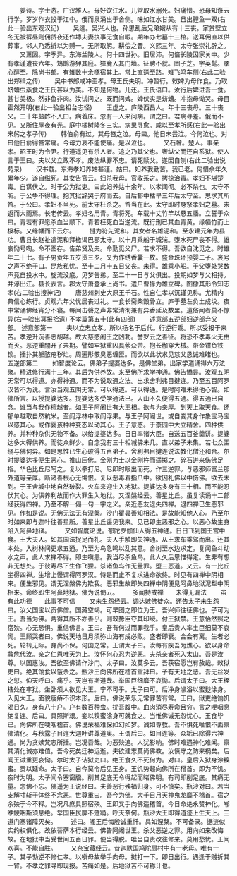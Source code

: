 <!-- { "loadSidebar": true } -->
　　姜诗。字士游。广汉雒人。母好饮江水。儿常取水溺死。妇痛惜。恐母知诳云行学。岁岁作衣投于江中。俄而泉涌出于舍侧。味如江水甘美。且出鲤鱼一双(右此一验出东观汉记)
　　吴逵。吴兴人也。孙恩乱后兄弟嫂从有十三丧。家贫壁立冬无被裤昼则佣赁夜还作塼夫妻执事无食自暇。期年办七墓十三棺。送耳佣直以供葬事。邻人乃悉折以为赙一。无所取躬。耕偿之晋。义熙三年。太守张崇礼辟之。
　　又萧固。字季异。东海兰陵人。何十四世孙。旧居沛。何倍长陵因家关中。少有孝谨遭丧六年。鴙鹊游狎其庭。獐鹿入其门墙。征聘不就。固子芝。字英髦。孝心醇至。除尚书郎。有雉数十余啄宿其上。常上直送至路。雉飞鸣车侧(右此二验出郑缉之传)
　　吴中书郎咸冲至孝。母王氏失明。冲暂行。敕婢为母作食。乃取蛴螬虫蒸食之王氏甚以为美。不知是何物。儿还。王氏语曰。汝行后婢进吾一食。甚甘美极。然非鱼非肉。汝试问之。既而问婢。婢伏实是蛴螬。冲抱母恸哭。母目霍然开明(右此一验出祖台志怪)
　　王虚之。庐陵西昌人。年十三丧母。三十丧父。二十年盐酢不入口。病着床。忽有一人来问病。谓之曰。君病寻差。俄而不见。又所住屋夜有光。庭中橘树隆冬三实。病果寻愈。咸以至孝所感(右此一验出宋躬之孝子传)
　　韩伯俞有过。其母笞之泣。母曰。他日未尝泣。今何泣也。对曰他日俞得笞常痛。今母力衰不能使痛。是以泣也。
　　又石奢。楚人。事亲孝。昭王时为令尹。行道遥见有杀人者。追之乃其父也。奢纵父而还自系狱。使人言于王曰。夫以父立政不孝。废法纵罪不忠。请死赎父。遂因自刎(右此二验出说苑录)
　　汉书载。东海孝妇养姑甚谨。姑曰。妇养我勤苦。我已老。何惜余年久累年少。遂自缢死。其女告官云。妇杀我母。官收系之。拷掠治毒。孝妇不堪楚毒。自谋伏之。时于公为狱吏。曰此妇养姑十余年。以孝闻彻。必不杀也。太守不听。于公争不得理。抱其狱辞哭于府而去。自后郡中枯旱三年后太守至。思求其所咎。于公曰。孝妇不当死。前太守枉杀之。咎当在此。太守即时身祭孝妇之墓。未返而大雨焉。长老传云。孝妇名用青。青将死。车载十丈竹竿以悬五幡。立誓于众曰。青若有罪愿杀血当顺下。青若枉死血当逆流。既行刑已其血青黄。缘幡竹而上极标。又缘幡而下云尔。
　　揵为符先泥和。其女者名雄泥和。至永建元年为县功。曹县长赵祉遣泥和拜檄谒巴郡太守。以十月乘船于城湍。堕水死尸丧不得。雄哀恸号啕。命不图存。告弟贤及夫。命勤觅父尸。若求不得。吾欲自沈觅之。时雄年二十七。有子男贡年五岁贳三岁。又为作绣香囊一枚。盛金珠环预婴二子。哀号之声不绝于口。昆族私忧。至十二月十五日父丧。未得。雄乘小船。于父堕处哭数声竟自投水中。旋流没底。见梦告弟。至二十一日与父俱出。投期如梦与父相持。并浮出江。县长表言。郡太守萧登承上尚书。遣户曹掾为雄立碑。图像其形令知志孝(右二验出搜神记)
　　唐慈州刺史大原王千石。性自仁孝以沉谨见称。尤精内典信心练行。贞观六年父忧居丧过礼。一食长斋柴毁骨立。庐于墓左负土成坟。夜中常诵佛经宵分不寝。每闻击磬之声非常清彻兼有异香延及数里。道俗闻者莫不惊异(右一验出冥报拾遗)
不孝篇第五十(此有四部)
　　述意部五逆部妇逆部弃父部。
述意部第一
　　夫以立忠立孝。所以扬名于后代。行逆行乖。所以受报于来苦。孝逆升沉善恶胡越。故大慈愍阇王之凶勃。誉罗云之善征。将恐不孝毒火无由而灭。恶逆重闇开了未期。譬如牢狱重囚具萦众苦。抱长枷穿大械。带金钳负铁锁。捶扑其躯脓疮秽烂。周遍形骸臭恶缠匝。而欲以此状求见慈父恳诚难睹也。
五逆部第二
　　如智度论云。佛弟子提婆达多。是佛堂弟。出家学道诵得六万法聚。精进修行满十三年。其后为供养故。来至佛所求学神通。佛告憍昙。汝观五阴无常可以得道。亦得神通。而不为说取通之法。出求舍利弗目揵连。乃至五百阿罗汉皆不为说。言汝当观五阴无常。可以得道。可以得通。是时阿难未得他心智。如佛所言。以授提婆达多。提婆达多受学通法已。入山不久便得五通。得五通已自念。谁当与我作檀越者。如王子阿阇世有大王相。欲与为亲厚。到天上取天食。还郁单越取自然粇米。至阎浮林中取阎浮果。与王子阿阇世。或自变其身作象宝马宝以惑其心。或作婴孩种种变态以动其心。王子意惑。于柰园中大立精舍。四种供养。并种种杂供无物不备。以给提婆达多。日日率诸大臣。自送五百釜羹饼。提婆达多大得供养。而徒众鲜少。自念我有三十相减佛未几。直以弟子未集。若七众围绕与佛何异。如是思惟已生心破得五百弟子。舍利弗目揵连说法教化僧还和合。尔时提婆达多便生恶心。推山压佛。金刚力士以金刚杵而遥掷之。碎石迸来伤佛足指。华色比丘尼呵之。复以拳打尼。尼即时眼出而死。作三逆罪。与恶邪师富兰那外道等亲厚。断诸善根心无悔恨。复以恶毒着指爪中。欲因礼佛以中伤佛。欲去未到。于王舍城中地自然破裂。火车来迎生入地狱。提婆达多身有三十相。而不能忍伏其心。为供养利故而作大罪生入地狱。又涅槃经云。善星比丘。虽复读诵十二部经获得四禅。乃至不解一偈一句一字之义。亲近恶友退失四禅。退四禅已生恶邪见。作如是说。无佛无法无有涅槃。沙门瞿昙善知相法。是故能知他人心。乃至尔时如来即与迦叶往善星所。善星比丘遥见我来。见已即生恶邪之心。以恶心故生身陷入阿鼻地狱。
　　又如智度论说。郁陀罗伽仙人得五神通。日日飞到国王宫中食。王大夫人。如其国法捉足而礼。夫人手触即失神通。从王求车乘驾而出。还其本处。入树林间更求五通。乃至为鸟急鸣以乱其意。舍树至水边求定。复闻鱼斗动水之声。此人求禅不得。即生嗔恚。我当尽杀鱼鸟。此人久后思惟得定。生非有想非无想处。于彼寿尽下生作飞狸。杀诸鱼鸟作无量罪。堕三恶道。又云。有一比丘坐得四禅。生增上慢谓得阿罗汉。恃是而止不复求进命欲终。时见有四禅中阴相来。便生邪见。谓无涅槃佛为欺我。恶邪生故即失四禅中阴便见阿鼻地狱泥犁中阴相来。命终即生阿鼻地狱。佛为说偈云。
　　多闻持戒禅　　未得无漏法
　　虽有此功德　　此事不可信
　　又未生怨经云。调达嫉佛徒众。还告太子未生怨曰。汝父国宝以贡佛僧。国藏空竭。可早图之即位为王。吾兴师往征佛也。子可为王。吾当为佛。两得其所不亦善乎。则敕势臣夺其印绶。付王狱禁。王意怡然照之宿殃。心无恐惧。重信佛言。王曰。吾有何过而罪我乎。皇后贵人率土巨细莫不哀恸。王顾哭者曰。佛说天地日月须弥山海有成必败。盛者即衰。合会有离。生者必死。轮转无际。身尚不保。何国之常。王谓太子曰。汝每有疾吾为燋心。欲以身命救危代汝。亲之仁恩唯天为上。汝怀何心忍为逆恶。夫杀亲者死入太山。吾是汝尊。以国惠汝。吾欲至佛请作沙门。太子曰。汝莫多云。吾获宿愿岂有赦哉。敕狱吏曰。绝其饷食以饿杀之。瓶沙王向佛所在稽首重拜曰。子有天地之恶。吾无丝发之愆。仰天呼曰。痛乎。天岂有斯道哉。举国巨细靡不哀恸。后谓太子曰。大王桎梏处在牢狱。坐卧须人欲见大王。宁不可乎。太子曰可。后净身澡浴以蜜麨涂身。入见大王。面貌瘦瘠不识本形。后曰。佛说荣乐无常罪苦有常。王曰。狱吏绝饷饥渴日久。身有八十户。户有数百种虫。扰吾腹中。血肉消尽寿命且穷。言之哽咽息绝复连。后曰。具照斯艰。妾以糗蜜涂身可就食之。当惟佛诫无忽忧心。王食毕已。向佛所在哽咽稽首。佛说荣福难保如幻如梦。诚如尊教。吾不惧死唯恨不面禀佛清化。与秋露子目连大迦叶讲尊道奥。王谓后曰。如目连等。众垢已除得六神通。尚为贪嫉梵志所捶。岂况吾哉。为恶殃追。人犹影响。佛时难遇神化难闻。禀其清化诚亦难值。吾今死矣迁神远逝。夫欲建志莫尚佛教。汝慎守之防来祸矣。后闻王诫重更哀恸。尔时太子诘狱吏曰。绝王食久不死何为。对曰。皇后入狱身涂糗蜜。贡以延命。太子曰。自今莫令后见王身。王饥势起向佛所在稽首。即为不饥。夜时为明。太子闻令塞窗牖。削其足底无令得起而睹佛明。有司即削足底。其痛无量。念佛不忘。佛遥为王说经曰。夫善恶行殃福归身。可不慎矣。瓶沙对曰。若当支解寸斩于体终不念恶。世尊重曰。吾今为佛。大千日月天神鬼龙靡不稽首。宿之余殃于今不释。岂况凡庶具照宿殃。王即叉手向佛遥稽首。今日命绝永赞神化。喐咿鲠咽斯须息绝。举国臣民靡不躄踊。呼天奈何。瓶沙大王即得道迹上生天上。三道门塞诸障灭矣。
　　述曰。阇王后悔殷诚重忏。具如涅槃。不可备录。据迹似实约权俱化。故依菩萨本行经云。佛告阿阇世王。杀父恶逆之罪。用向如来改悔故。在地狱中当受世间五百日罪。便当得脱。唯当自责改往修来。莫用愁忧。王闻欢喜。不能自胜。
　　又杂宝藏经云。昔迦默国鸠陀扇村中有一老母。唯有一子。其子勃逆不修仁孝。以嗔母故举手向母。挝打一下。即日出行。遇逢于贼折其一臂。不孝之罪寻即现报。苦痛如是。后地狱苦不可称计也。
